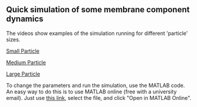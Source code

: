 ## Quick simulation of some membrane component dynamics

The videos show examples of the simulation running for different 'particle' sizes.

[Small Particle](small_particle.mp4)

[Medium Particle](medium_particle.mp4)

[Large Particle](large_particle.mp4)

To change the parameters and run the simulation, use the MATLAB code. An easy way to do this is to use MATLAB online (free with a university email). Just use [this link](https://drive.mathworks.com/sharing/995980bb-b4d8-4401-8466-fbdeb4c1645a), select the file, and click "Open in MATLAB Online".


